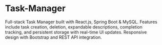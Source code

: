 # Task-Manager
Full-stack Task Manager built with React.js, Spring Boot &amp; MySQL. Features include task creation, deletion, expandable descriptions, completion tracking, and persistent storage with real-time UI updates. Responsive design with Bootstrap and REST API integration.
